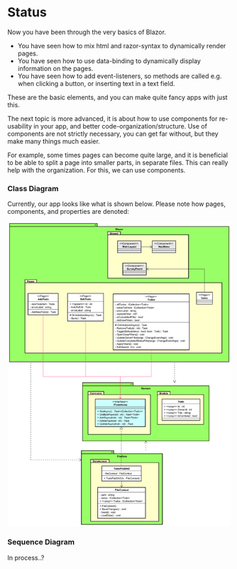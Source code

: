 # Status

Now you have been through the very basics of Blazor.

* You have seen how to mix html and razor-syntax to dynamically render pages.
* You have seen how to use data-binding to dynamically display information on the pages.
* You have seen how to add event-listeners, so methods are called e.g. when clicking a button, or inserting text in a text field.

These are the basic elements, and you can make quite fancy apps with just this.

The next topic is more advanced, it is about how to use components for re-usability in your app, and better code-organization/structure. 
Use of components are not strictly necessary, you can get far without, but they make many things much easier. 

For example, some times pages can become quite large, and it is beneficial to be able to split a page into smaller parts, in separate files.
This can really help with the organization. For this, we can use components.

### Class Diagram
Currently, our app looks like what is shown below. Please note how pages, components, and properties are denoted:

![](Resources/ClassDiagram.svg)

### Sequence Diagram
In process..?